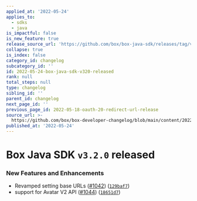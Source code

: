 ```yaml
---
applied_at: '2022-05-24'
applies_to:
  - sdks
  - java
is_impactful: false
is_new_feature: true
release_source_url: 'https://github.com/box/box-java-sdk/releases/tag/v3.2.0'
collapse: true
is_index: false
category_id: changelog
subcategory_id: ''
id: 2022-05-24-box-java-sdk-v320-released
rank: null
total_steps: null
type: changelog
sibling_id: ''
parent_id: changelog
next_page_id: ''
previous_page_id: 2022-05-18-oauth-20-redirect-url-release
source_url: >-
  https://github.com/box/box-developer-changelog/blob/main/content/2022/05-24-box-java-sdk-v320-released.md
published_at: '2022-05-24'
---
```

# Box Java SDK `v3.2.0` released

### New Features and Enhancements

* Revamped setting base URLs ([#1042][1]) ([`129baf7`][2])
* support for Avatar V2 API ([#1044][3]) ([`18651d7`][4])

[1]: https://github.com/box/box-java-sdk/issues/1042

[2]: https://github.com/box/box-java-sdk/commit/129baf704ced127788bb0f62ef9f4fb6a50fdc63

[3]: https://github.com/box/box-java-sdk/issues/1044

[4]: https://github.com/box/box-java-sdk/commit/18651d7a5b419796e3733c7582ae471d7af7ed5c